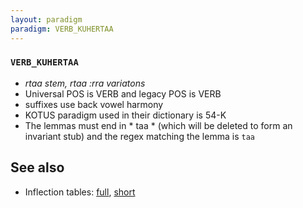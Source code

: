 ```yaml
---
layout: paradigm
paradigm: VERB_KUHERTAA
---
```

### ` VERB_KUHERTAA `

* _rtaa stem, rtaa :rra variatons_
* Universal POS is VERB and legacy POS is VERB
* suffixes use back vowel harmony
* KOTUS paradigm used in their dictionary is 54-K
* The lemmas must end in * taa * (which will be deleted to form an invariant stub) and the regex matching the lemma is ` taa `

## See also

* Inflection tables: [full](gen/K/kuhertaa.html), [short](gen/K/kuhertaa_wikt.html)


